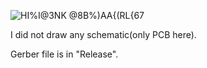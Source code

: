 ![HI%I@3NK @8B%)AA{(RL{67](https://user-images.githubusercontent.com/69373938/167430825-2f4e86e5-a751-4f31-adf2-ef6aebbbff8e.png)


I did not draw any schematic(only PCB here).

Gerber file is in "Release".
